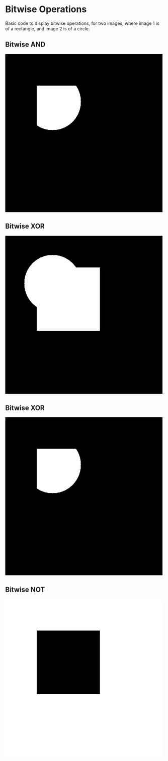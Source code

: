 # Bitwise Operations
Basic code to display bitwise operations, for two images, where image 1 is of a rectangle, and image 2 is of a circle.

## Bitwise AND
<img src="bit_and.jpg">

## Bitwise XOR
<img src="bit_or.jpg">

## Bitwise XOR
<img src="bit_xor.jpg">

## Bitwise NOT
<img src="bit_not.jpg">